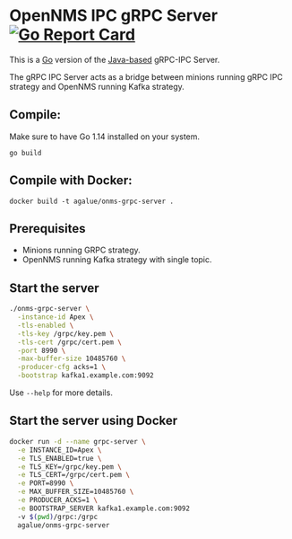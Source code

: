 OpenNMS IPC gRPC Server [![Go Report Card](https://goreportcard.com/badge/github.com/agalue/onms-grpc-server)](https://goreportcard.com/report/github.com/agalue/onms-grpc-server)
====

This is a [Go](https://golang.org/) version of the [Java-based](https://github.com/OpenNMS/grpc-server) gRPC-IPC Server.

The gRPC IPC Server acts as a bridge between minions running gRPC IPC strategy and OpenNMS running Kafka strategy.

## Compile:

Make sure to have Go 1.14 installed on your system.

```
go build
```

## Compile with Docker:

```
docker build -t agalue/onms-grpc-server .
```

## Prerequisites

* Minions running GRPC strategy.
* OpenNMS running Kafka strategy with single topic.

## Start the server

```bash
./onms-grpc-server \
  -instance-id Apex \
  -tls-enabled \
  -tls-key /grpc/key.pem \
  -tls-cert /grpc/cert.pem \
  -port 8990 \
  -max-buffer-size 10485760 \
  -producer-cfg acks=1 \
  -bootstrap kafka1.example.com:9092
```

Use `--help` for more details.

## Start the server using Docker

```bash
docker run -d --name grpc-server \
  -e INSTANCE_ID=Apex \
  -e TLS_ENABLED=true \
  -e TLS_KEY=/grpc/key.pem \
  -e TLS_CERT=/grpc/cert.pem \
  -e PORT=8990 \
  -e MAX_BUFFER_SIZE=10485760 \
  -e PRODUCER_ACKS=1 \
  -e BOOTSTRAP_SERVER kafka1.example.com:9092
  -v $(pwd)/grpc:/grpc
  agalue/onms-grpc-server
```


